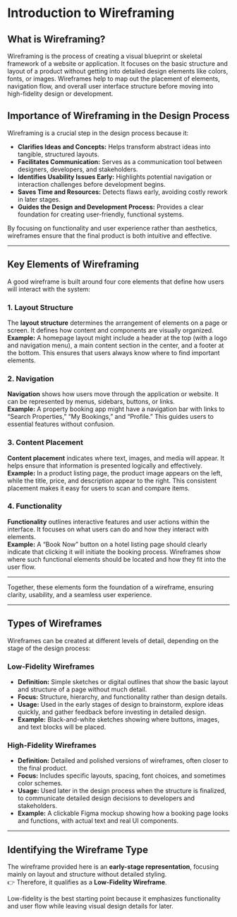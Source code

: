 # Introduction to Wireframing

## What is Wireframing?
Wireframing is the process of creating a visual blueprint or skeletal framework of a website or application. It focuses on the basic structure and layout of a product without getting into detailed design elements like colors, fonts, or images. Wireframes help to map out the placement of elements, navigation flow, and overall user interface structure before moving into high-fidelity design or development.

## Importance of Wireframing in the Design Process
Wireframing is a crucial step in the design process because it:

- **Clarifies Ideas and Concepts:** Helps transform abstract ideas into tangible, structured layouts.  
- **Facilitates Communication:** Serves as a communication tool between designers, developers, and stakeholders.  
- **Identifies Usability Issues Early:** Highlights potential navigation or interaction challenges before development begins.  
- **Saves Time and Resources:** Detects flaws early, avoiding costly rework in later stages.  
- **Guides the Design and Development Process:** Provides a clear foundation for creating user-friendly, functional systems.

By focusing on functionality and user experience rather than aesthetics, wireframes ensure that the final product is both intuitive and effective.



---



## Key Elements of Wireframing

A good wireframe is built around four core elements that define how users will interact with the system:

### 1. Layout Structure
The **layout structure** determines the arrangement of elements on a page or screen. It defines how content and components are visually organized.  
**Example:** A homepage layout might include a header at the top (with a logo and navigation menu), a main content section in the center, and a footer at the bottom. This ensures that users always know where to find important elements.

### 2. Navigation
**Navigation** shows how users move through the application or website. It can be represented by menus, sidebars, buttons, or links.  
**Example:** A property booking app might have a navigation bar with links to “Search Properties,” “My Bookings,” and “Profile.” This guides users to essential features without confusion.

### 3. Content Placement
**Content placement** indicates where text, images, and media will appear. It helps ensure that information is presented logically and effectively.  
**Example:** In a product listing page, the product image appears on the left, while the title, price, and description appear to the right. This consistent placement makes it easy for users to scan and compare items.

### 4. Functionality
**Functionality** outlines interactive features and user actions within the interface. It focuses on what users can do and how they interact with elements.  
**Example:** A “Book Now” button on a hotel listing page should clearly indicate that clicking it will initiate the booking process. Wireframes show where such functional elements should be located and how they fit into the user flow.

---

Together, these elements form the foundation of a wireframe, ensuring clarity, usability, and a seamless user experience.



---


## Types of Wireframes

Wireframes can be created at different levels of detail, depending on the stage of the design process:

### Low-Fidelity Wireframes
- **Definition:** Simple sketches or digital outlines that show the basic layout and structure of a page without much detail.  
- **Focus:** Structure, hierarchy, and functionality rather than design details.  
- **Usage:** Used in the early stages of design to brainstorm, explore ideas quickly, and gather feedback before investing in detailed design.  
- **Example:** Black-and-white sketches showing where buttons, images, and text blocks will be placed.

### High-Fidelity Wireframes
- **Definition:** Detailed and polished versions of wireframes, often closer to the final product.  
- **Focus:** Includes specific layouts, spacing, font choices, and sometimes color schemes.  
- **Usage:** Used later in the design process when the structure is finalized, to communicate detailed design decisions to developers and stakeholders.  
- **Example:** A clickable Figma mockup showing how a booking page looks and functions, with actual text and real UI components.

---

## Identifying the Wireframe Type

The wireframe provided here is an **early-stage representation**, focusing mainly on layout and structure without detailed styling.  
👉 Therefore, it qualifies as a **Low-Fidelity Wireframe**.  

Low-fidelity is the best starting point because it emphasizes functionality and user flow while leaving visual design details for later.
